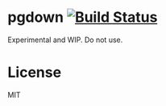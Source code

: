 # pgdown [![Build Status](https://travis-ci.org/ralphtheninja/pgdown.svg?branch=master)](https://travis-ci.org/ralphtheninja/pgdown)

Experimental and WIP. Do not use.

# License
MIT
